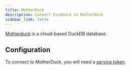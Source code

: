 ```yaml
---
title: MotherDuck
description: Connect Evidence to MotherDuck
sidebar_link: false
---
```


[Motherduck](https://motherduck.com) is a cloud-based DuckDB database.

<NewSource sourceName="MotherDuck" />

## Configuration

To connect to MotherDuck, you will need a [service token](https://motherduck.com/docs/authenticating-to-motherduck/#authentication-using-a-service-token).

